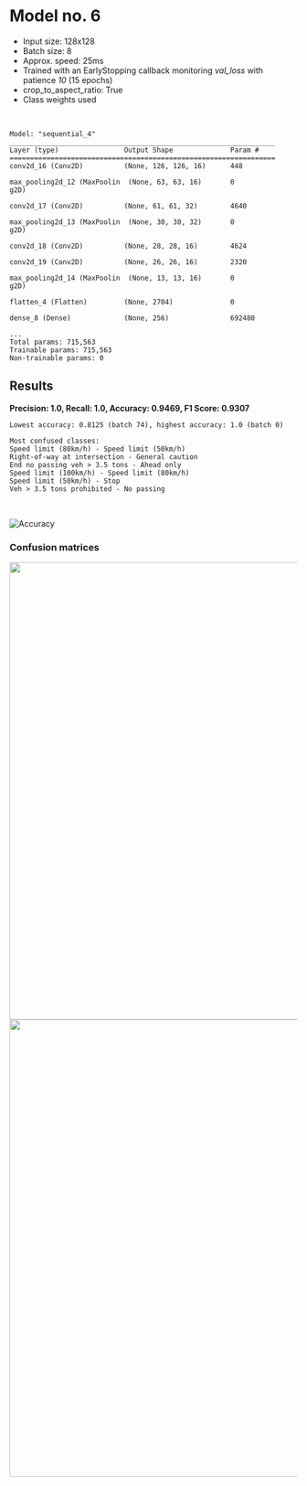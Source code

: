 # Model no. 6
- Input size: 128x128
- Batch size: 8
- Approx. speed: 25ms
- Trained with an EarlyStopping callback monitoring *val_loss* with patience *10* (15 epochs)
- crop_to_aspect_ratio: True
- Class weights used

<br/>

    Model: "sequential_4"
    _________________________________________________________________
    Layer (type)                Output Shape              Param #   
    =================================================================
    conv2d_16 (Conv2D)          (None, 126, 126, 16)      448       
                                                                    
    max_pooling2d_12 (MaxPoolin  (None, 63, 63, 16)       0         
    g2D)                                                            
                                                                    
    conv2d_17 (Conv2D)          (None, 61, 61, 32)        4640      
                                                                    
    max_pooling2d_13 (MaxPoolin  (None, 30, 30, 32)       0         
    g2D)                                                            
                                                                    
    conv2d_18 (Conv2D)          (None, 28, 28, 16)        4624      
                                                                    
    conv2d_19 (Conv2D)          (None, 26, 26, 16)        2320      
                                                                    
    max_pooling2d_14 (MaxPoolin  (None, 13, 13, 16)       0         
    g2D)                                                            
                                                                    
    flatten_4 (Flatten)         (None, 2704)              0         
                                                                    
    dense_8 (Dense)             (None, 256)               692480    
                                                                    
    ...
    Total params: 715,563
    Trainable params: 715,563
    Non-trainable params: 0
    
## Results
**Precision: 1.0, Recall: 1.0, Accuracy: 0.9469, F1 Score: 0.9307**

    Lowest accuracy: 0.8125 (batch 74), highest accuracy: 1.0 (batch 0)

    Most confused classes:
    Speed limit (80km/h) - Speed limit (50km/h)
    Right-of-way at intersection - General caution
    End no passing veh > 3.5 tons - Ahead only
    Speed limit (100km/h) - Speed limit (80km/h)
    Speed limit (50km/h) - Stop
    Veh > 3.5 tons prohibited - No passing

<br/>

![Accuracy](assets/06_acc.png)


### Confusion matrices
<img src="assets/06_cm.png" width="800px">
<img src="assets/06_norm_cm.png" width="800px">
